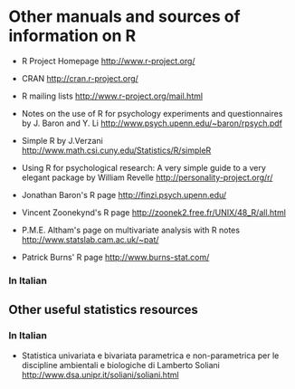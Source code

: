 # Other manuals and sources of information on R

- R Project Homepage http://www.r-project.org/

- CRAN http://cran.r-project.org/

- R mailing lists http://www.r-project.org/mail.html

- Notes on the use of R for psychology experiments and questionnaires by J. Baron and Y. Li http://www.psych.upenn.edu/~baron/rpsych.pdf

- Simple R by J.Verzani http://www.math.csi.cuny.edu/Statistics/R/simpleR

- Using R for psychological research: A very simple guide to a very elegant package by William Revelle http://personality-project.org/r/

- Jonathan Baron's R page http://finzi.psych.upenn.edu/

- Vincent Zoonekynd's R page http://zoonek2.free.fr/UNIX/48_R/all.html

- P.M.E. Altham's page on multivariate analysis with R notes http://www.statslab.cam.ac.uk/~pat/

- Patrick Burns' R page http://www.burns-stat.com/


### In Italian


## Other useful statistics resources


### In Italian

- Statistica univariata e bivariata parametrica e non-parametrica per le discipline ambientali e biologiche di Lamberto Soliani http://www.dsa.unipr.it/soliani/soliani.html


